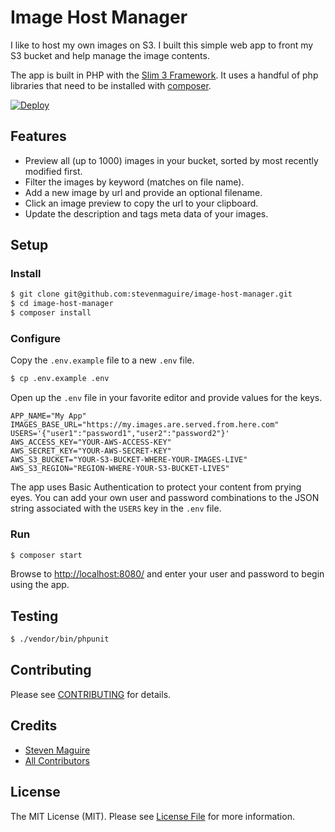 # Image Host Manager

I like to host my own images on S3. I built this simple web app to front my S3 bucket and help manage the image contents.

The app is built in PHP with the [Slim 3 Framework](https://www.slimframework.com/). It uses a handful of php libraries that need to be installed with [composer](https://getcomposer.org/doc/00-intro.md).

[![Deploy](https://www.herokucdn.com/deploy/button.svg)](https://heroku.com/deploy)

## Features

- Preview all (up to 1000) images in your bucket, sorted by most recently modified first.
- Filter the images by keyword (matches on file name).
- Add a new image by url and provide an optional filename.
- Click an image preview to copy the url to your clipboard.
- Update the description and tags meta data of your images.

## Setup

### Install

```bash
$ git clone git@github.com:stevenmaguire/image-host-manager.git
$ cd image-host-manager
$ composer install
```

### Configure

Copy the `.env.example` file to a new `.env` file.

```bash
$ cp .env.example .env
```

Open up the `.env` file in your favorite editor and provide values for the keys.

```
APP_NAME="My App"
IMAGES_BASE_URL="https://my.images.are.served.from.here.com"
USERS='{"user1":"password1","user2":"password2"}'
AWS_ACCESS_KEY="YOUR-AWS-ACCESS-KEY"
AWS_SECRET_KEY="YOUR-AWS-SECRET-KEY"
AWS_S3_BUCKET="YOUR-S3-BUCKET-WHERE-YOUR-IMAGES-LIVE"
AWS_S3_REGION="REGION-WHERE-YOUR-S3-BUCKET-LIVES"
```

The app uses Basic Authentication to protect your content from prying eyes. You can add your own user and password combinations to the JSON string associated with the `USERS` key in the `.env` file.

### Run

```bash
$ composer start
```

Browse to [http://localhost:8080/](http://localhost:8080/) and enter your user and password to begin using the app.


## Testing

``` bash
$ ./vendor/bin/phpunit
```

## Contributing

Please see [CONTRIBUTING](CONTRIBUTING.md) for details.

## Credits

- [Steven Maguire](https://github.com/stevenmaguire)
- [All Contributors](https://github.com/stevenmaguire/image-host-manager/contributors)

## License

The MIT License (MIT). Please see [License File](LICENSE.md) for more information.
